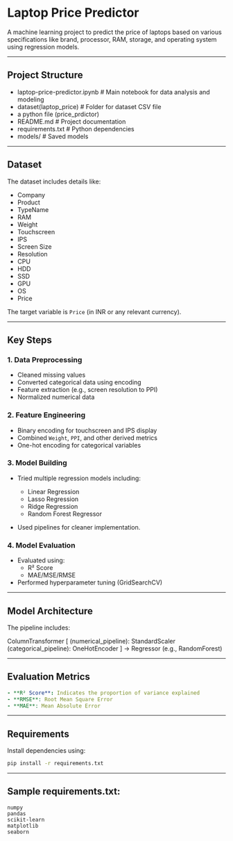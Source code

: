 # Laptop Price Predictor

A machine learning project to predict the price of laptops based on various specifications like brand, processor, RAM, storage, and operating system using regression models.

---

## Project Structure

- laptop-price-predictor.ipynb # Main notebook for data analysis and modeling
- dataset(laptop_price) # Folder for dataset CSV file
- a python file (price_prdictor)
- README.md # Project documentation
- requirements.txt # Python dependencies
- models/ # Saved models 

---

##  Dataset

The dataset includes details like:

- Company
- Product
- TypeName
- RAM
- Weight
- Touchscreen
- IPS
- Screen Size
- Resolution
- CPU
- HDD
- SSD
- GPU
- OS
- Price

The target variable is `Price` (in INR or any relevant currency).

---

## Key Steps

### 1. Data Preprocessing
- Cleaned missing values
- Converted categorical data using encoding
- Feature extraction (e.g., screen resolution to PPI)
- Normalized numerical data

### 2. Feature Engineering
- Binary encoding for touchscreen and IPS display
- Combined `Weight`, `PPI`, and other derived metrics
- One-hot encoding for categorical variables

### 3. Model Building
- Tried multiple regression models including:
  - Linear Regression
  - Lasso Regression
  - Ridge Regression
  - Random Forest Regressor

- Used pipelines for cleaner implementation.

### 4. Model Evaluation
- Evaluated using:
  - R² Score
  - MAE/MSE/RMSE
- Performed hyperparameter tuning (GridSearchCV)

---

##  Model Architecture

The pipeline includes:

ColumnTransformer [
(numerical_pipeline): StandardScaler
(categorical_pipeline): OneHotEncoder
] → Regressor (e.g., RandomForest)


---

##  Evaluation Metrics
```yaml
- **R² Score**: Indicates the proportion of variance explained
- **RMSE**: Root Mean Square Error
- **MAE**: Mean Absolute Error
```
---

## Requirements

Install dependencies using:

```bash
pip install -r requirements.txt
```
---

## Sample requirements.txt:

```nginx
numpy
pandas
scikit-learn
matplotlib
seaborn
```
